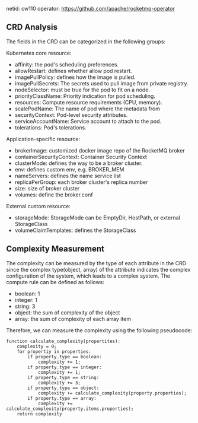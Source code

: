 netid: cw110
operator: https://github.com/apache/rocketmq-operator

## CRD Analysis

The fields in the CRD can be categorized in the following groups:

Kubernetes core resource:
- affinity: the pod's scheduling preferences.
- allowRestart: defines whether allow pod restart.
- imagePullPolicy: defines how the image is pulled.
- imagePullSecrets: The secrets used to pull image from private registry.
- nodeSelector: must be true for the pod to fit on a node.
- priorityClassName: Priority indication for pod scheduling.
- resources: Compute resource requirements (CPU, memory).
- scalePodName: The name of pod where the metadata from
- securityContext: Pod-level security attributes.
- serviceAccountName: Service account to attach to the pod.
- tolerations: Pod's tolerations.

Application-specific resource:
- brokerImage: customized docker image repo of the RocketMQ broker
- containerSecurityContext: Container Security Context
- clusterMode: defines the way to be a broker cluster.
- env: defines custom env, e.g. BROKER_MEM
- nameServers: defines the name service list
- replicaPerGroup: each broker cluster's replica number
- size: size of broker cluster
- volumes: define the broker.conf

External custom resource:
- storageMode: StorageMode can be EmptyDir, HostPath, or external StorageClass
- volumeClaimTemplates: defines the StorageClass

## Complexity Measurement

The complexity can be measured by the type of each attribute in the CRD since the complex type(object, array) of the attribute indicates the complex configuration of the system, which leads to a complex system. 
The compute rule can be defined as follows:

- boolean: 1
- integer: 1
- string: 3
- object: the sum of complexity of the object
- array: the sum of complexity of each array item

Therefore, we can measure the complexity using the following pseudocode:

```
function calculate_complexity(propertites):
    complexity = 0;
    for propertiy in properties:
        if property.type == boolean:
            complexity += 1;
        if property.type == integer:
            complexity += 1;
        if property.type == string:
            complexity += 3;
        if property.type == object:
            complexity += calculate_complexity(property.properties);
        if property.type == array:
            complexity += calculate_complexity(property.items.properties);
    return complexity
```